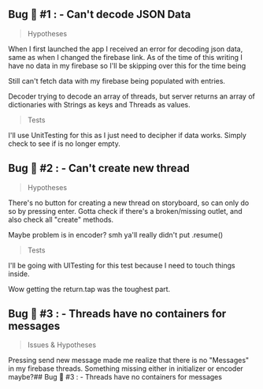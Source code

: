 ## Bug :bug: #1 : - Can't decode JSON Data

> Hypotheses

When I first launched the app I received an error for decoding json data, same as when I changed the firebase link. As of the time of this writing I have no data in my firebase so I'll be skipping over this for the time being

Still can't fetch data with my firebase being populated with entries.

Decoder trying to decode an array of threads, but server returns an array of dictionaries with Strings as keys and Threads as values.

>Tests

I'll use UnitTesting for this as I just need to decipher if data works.
Simply check to see if is no longer empty.

## Bug :bug: #2 : - Can't create new thread

> Hypotheses

There's no button for creating a new thread on storyboard, so can only do so by pressing enter. Gotta check if there's a broken/missing outlet, and also check all "create" methods.

Maybe problem is in encoder? smh ya'll really didn't put .resume()

> Tests

I'll be going with UITesting for this test because I need to touch things inside.

Wow getting the return.tap was the toughest part.

## Bug :bug: #3 : - Threads have no containers for messages

> Issues & Hypotheses

Pressing send new message made me realize that there is no "Messages" in my firebase threads. Something missing either in initializer or encoder maybe?## Bug :bug: #3 : - Threads have no containers for messages

